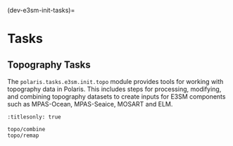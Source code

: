 (dev-e3sm-init-tasks)=

# Tasks

## Topography Tasks

The `polaris.tasks.e3sm.init.topo` module provides tools for working with
topography data in Polaris. This includes steps for processing, modifying, and
combining topography datasets to create inputs for E3SM components such as
MPAS-Ocean, MPAS-Seaice, MOSART and ELM.

```{toctree}
:titlesonly: true

topo/combine
topo/remap
```
